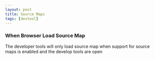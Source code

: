 ```yaml
---
layout: post
title: Source Maps
tags: [devtool]
---
```


### When Browser Load Source Map
The developer tools will only load source map when support for source maps is enabled and the develop tools are open 